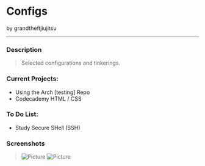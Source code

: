 Configs
====================

by grandtheftjiujitsu

---------------------

### Description
> Selected configurations and tinkerings.

### Current Projects:
* Using the Arch [testing] Repo
* Codecademy HTML / CSS

### To Do List:
* Study Secure SHell (SSH)

### Screenshots
> ![Picture](https://raw.githubusercontent.com/grandtheftjiujitsu/Configs/master/zsh-20140511.png)
> ![Picture](https://raw.githubusercontent.com/grandtheftjiujitsu/Configs/master/zsh-20140508.png)
